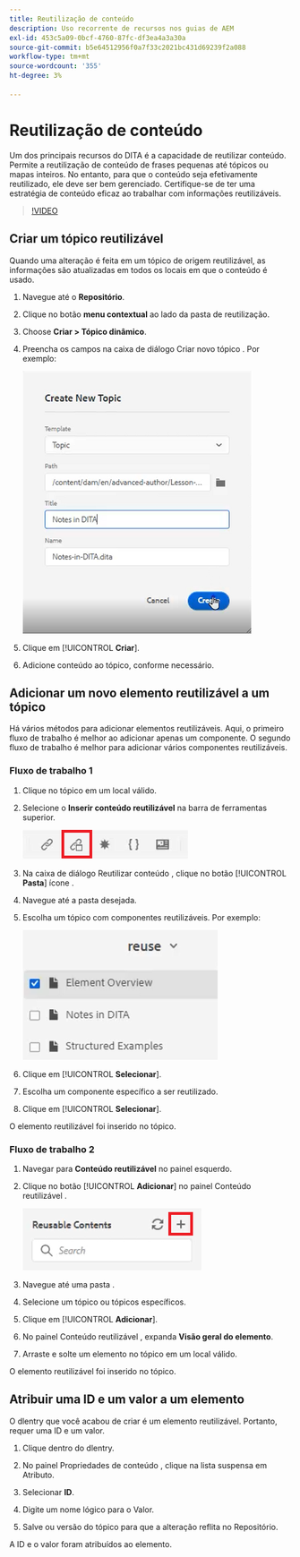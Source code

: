 ```yaml
---
title: Reutilização de conteúdo
description: Uso recorrente de recursos nos guias de AEM
exl-id: 453c5a09-0bcf-4760-87fc-df3ea4a3a30a
source-git-commit: b5e64512956f0a7f33c2021bc431d69239f2a088
workflow-type: tm+mt
source-wordcount: '355'
ht-degree: 3%

---
```


# Reutilização de conteúdo

Um dos principais recursos do DITA é a capacidade de reutilizar conteúdo. Permite a reutilização de conteúdo de frases pequenas até tópicos ou mapas inteiros.  No entanto, para que o conteúdo seja efetivamente reutilizado, ele deve ser bem gerenciado. Certifique-se de ter uma estratégia de conteúdo eficaz ao trabalhar com informações reutilizáveis.

>[!VIDEO](https://video.tv.adobe.com/v/342757)

## Criar um tópico reutilizável

Quando uma alteração é feita em um tópico de origem reutilizável, as informações são atualizadas em todos os locais em que o conteúdo é usado.

1. Navegue até o **Repositório**.

2. Clique no botão **menu contextual** ao lado da pasta de reutilização.

3. Choose **Criar > Tópico dinâmico**.

4. Preencha os campos na caixa de diálogo Criar novo tópico . Por exemplo:

   ![Confirmação](images/lesson-8/new-topic-dialog.png)

5. Clique em [!UICONTROL **Criar**].

6. Adicione conteúdo ao tópico, conforme necessário.

## Adicionar um novo elemento reutilizável a um tópico

Há vários métodos para adicionar elementos reutilizáveis. Aqui, o primeiro fluxo de trabalho é melhor ao adicionar apenas um componente. O segundo fluxo de trabalho é melhor para adicionar vários componentes reutilizáveis.

### Fluxo de trabalho 1

1. Clique no tópico em um local válido.

2. Selecione o **Inserir conteúdo reutilizável** na barra de ferramentas superior.

   ![Confirmação](images/lesson-8/insert-reuse-icon.png)

3. Na caixa de diálogo Reutilizar conteúdo , clique no botão [!UICONTROL **Pasta**] ícone .

4. Navegue até a pasta desejada.

5. Escolha um tópico com componentes reutilizáveis.
Por exemplo:

   ![Confirmação](images/lesson-8/reusable-topic.png)

6. Clique em [!UICONTROL **Selecionar**].

7. Escolha um componente específico a ser reutilizado.

8. Clique em [!UICONTROL **Selecionar**].

O elemento reutilizável foi inserido no tópico.

### Fluxo de trabalho 2

1. Navegar para **Conteúdo reutilizável** no painel esquerdo.

2. Clique no botão [!UICONTROL **Adicionar**] no painel Conteúdo reutilizável .

   ![Confirmação](images/lesson-8/reuse-contents-icon.png)

3. Navegue até uma pasta .

4. Selecione um tópico ou tópicos específicos.

5. Clique em [!UICONTROL **Adicionar**].

6. No painel Conteúdo reutilizável , expanda **Visão geral do elemento**.

7. Arraste e solte um elemento no tópico em um local válido.

O elemento reutilizável foi inserido no tópico.

## Atribuir uma ID e um valor a um elemento

O dlentry que você acabou de criar é um elemento reutilizável. Portanto, requer uma ID e um valor.

1. Clique dentro do dlentry.

2. No painel Propriedades de conteúdo , clique na lista suspensa em Atributo.

3. Selecionar **ID**.

4. Digite um nome lógico para o Valor.

5. Salve ou versão do tópico para que a alteração reflita no Repositório.

A ID e o valor foram atribuídos ao elemento.
